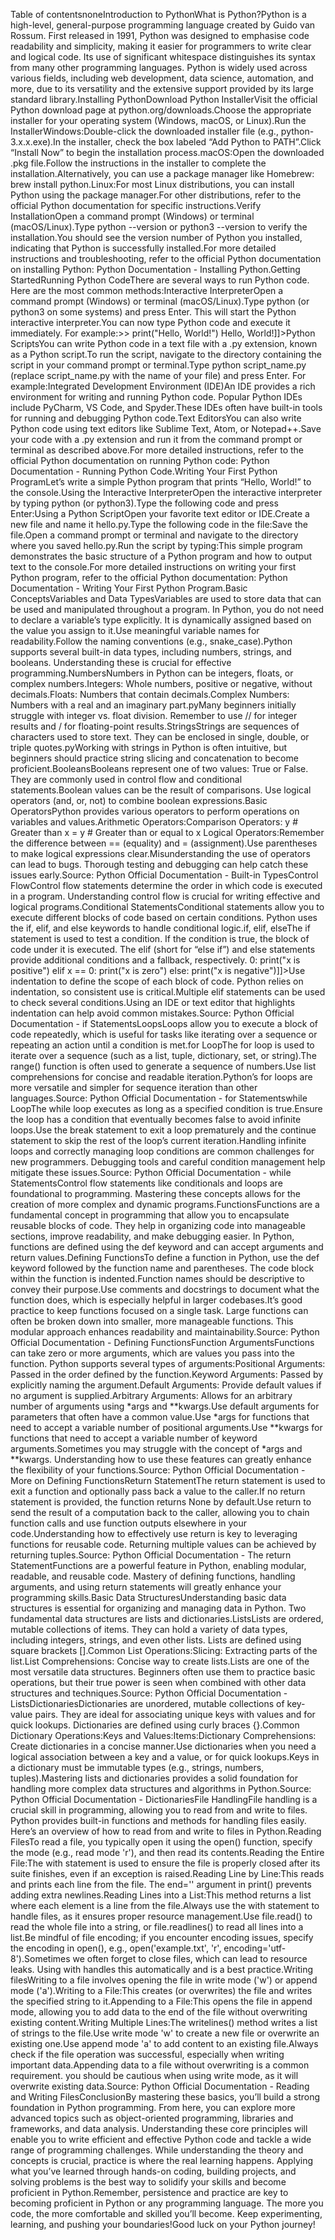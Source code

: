  Table of contentsnoneIntroduction to PythonWhat is Python?Python is a high-level, general-purpose programming language created by Guido van Rossum. First released in 1991, Python was designed to emphasise code readability and simplicity, making it easier for programmers to write clear and logical code. Its use of significant whitespace distinguishes its syntax from many other programming languages. Python is widely used across various fields, including web development, data science, automation, and more, due to its versatility and the extensive support provided by its large standard library.Installing PythonDownload Python InstallerVisit the official Python download page at python.org/downloads.Choose the appropriate installer for your operating system (Windows, macOS, or Linux).Run the InstallerWindows:Double-click the downloaded installer file (e.g., python-3.x.x.exe).In the installer, check the box labeled “Add Python to PATH”.Click “Install Now” to begin the installation process.macOS:Open the downloaded .pkg file.Follow the instructions in the installer to complete the installation.Alternatively, you can use a package manager like Homebrew: brew install python.Linux:For most Linux distributions, you can install Python using the package manager.For other distributions, refer to the official Python documentation for specific instructions.Verify InstallationOpen a command prompt (Windows) or terminal (macOS/Linux).Type python --version or python3 --version to verify the installation.You should see the version number of Python you installed, indicating that Python is successfully installed.For more detailed instructions and troubleshooting, refer to the official Python documentation on installing Python: Python Documentation - Installing Python.Getting StartedRunning Python CodeThere are several ways to run Python code. Here are the most common methods:Interactive InterpreterOpen a command prompt (Windows) or terminal (macOS/Linux).Type python (or python3 on some systems) and press Enter. This will start the Python interactive interpreter.You can now type Python code and execute it immediately. For example:>> print("Hello, World!") Hello, World!]]>Python ScriptsYou can write Python code in a text file with a .py extension, known as a Python script.To run the script, navigate to the directory containing the script in your command prompt or terminal.Type python script_name.py (replace script_name.py with the name of your file) and press Enter. For example:Integrated Development Environment (IDE)An IDE provides a rich environment for writing and running Python code. Popular Python IDEs include PyCharm, VS Code, and Spyder.These IDEs often have built-in tools for running and debugging Python code.Text EditorsYou can also write Python code using text editors like Sublime Text, Atom, or Notepad++.Save your code with a .py extension and run it from the command prompt or terminal as described above.For more detailed instructions, refer to the official Python documentation on running Python code: Python Documentation - Running Python Code.Writing Your First Python ProgramLet’s write a simple Python program that prints “Hello, World!” to the console.Using the Interactive InterpreterOpen the interactive interpreter by typing python (or python3).Type the following code and press Enter:Using a Python ScriptOpen your favorite text editor or IDE.Create a new file and name it hello.py.Type the following code in the file:Save the file.Open a command prompt or terminal and navigate to the directory where you saved hello.py.Run the script by typing:This simple program demonstrates the basic structure of a Python program and how to output text to the console.For more detailed instructions on writing your first Python program, refer to the official Python documentation: Python Documentation - Writing Your First Python Program.Basic ConceptsVariables and Data TypesVariables are used to store data that can be used and manipulated throughout a program. In Python, you do not need to declare a variable’s type explicitly. It is dynamically assigned based on the value you assign to it.Use meaningful variable names for readability.Follow the naming conventions (e.g., snake_case).Python supports several built-in data types, including numbers, strings, and booleans. Understanding these is crucial for effective programming.NumbersNumbers in Python can be integers, floats, or complex numbers.Integers: Whole numbers, positive or negative, without decimals.Floats: Numbers that contain decimals.Complex Numbers: Numbers with a real and an imaginary part.pyMany beginners initially struggle with integer vs. float division. Remember to use // for integer results and / for floating-point results.StringsStrings are sequences of characters used to store text. They can be enclosed in single, double, or triple quotes.pyWorking with strings in Python is often intuitive, but beginners should practice string slicing and concatenation to become proficient.BooleansBooleans represent one of two values: True or False. They are commonly used in control flow and conditional statements.Boolean values can be the result of comparisons. Use logical operators (and, or, not) to combine boolean expressions.Basic OperatorsPython provides various operators to perform operations on variables and values.Arithmetic Operators:Comparison Operators: y # Greater than x = y # Greater than or equal to x Logical Operators:Remember the difference between == (equality) and = (assignment).Use parentheses to make logical expressions clear.Misunderstanding the use of operators can lead to bugs. Thorough testing and debugging can help catch these issues early.Source: Python Official Documentation - Built-in TypesControl FlowControl flow statements determine the order in which code is executed in a program. Understanding control flow is crucial for writing effective and logical programs.Conditional StatementsConditional statements allow you to execute different blocks of code based on certain conditions. Python uses the if, elif, and else keywords to handle conditional logic.if, elif, elseThe if statement is used to test a condition. If the condition is true, the block of code under it is executed. The elif (short for “else if”) and else statements provide additional conditions and a fallback, respectively. 0: print("x is positive") elif x == 0: print("x is zero") else: print("x is negative")]]>Use indentation to define the scope of each block of code. Python relies on indentation, so consistent use is critical.Multiple elif statements can be used to check several conditions.Using an IDE or text editor that highlights indentation can help avoid common mistakes.Source: Python Official Documentation - if StatementsLoopsLoops allow you to execute a block of code repeatedly, which is useful for tasks like iterating over a sequence or repeating an action until a condition is met.for LoopThe for loop is used to iterate over a sequence (such as a list, tuple, dictionary, set, or string).The range() function is often used to generate a sequence of numbers.Use list comprehensions for concise and readable iteration.Python’s for loops are more versatile and simpler for sequence iteration than other languages.Source: Python Official Documentation - for Statementswhile LoopThe while loop executes as long as a specified condition is true.Ensure the loop has a condition that eventually becomes false to avoid infinite loops.Use the break statement to exit a loop prematurely and the continue statement to skip the rest of the loop’s current iteration.Handling infinite loops and correctly managing loop conditions are common challenges for new programmers. Debugging tools and careful condition management help mitigate these issues.Source: Python Official Documentation - while StatementsControl flow statements like conditionals and loops are foundational to programming. Mastering these concepts allows for the creation of more complex and dynamic programs.FunctionsFunctions are a fundamental concept in programming that allow you to encapsulate reusable blocks of code. They help in organizing code into manageable sections, improve readability, and make debugging easier. In Python, functions are defined using the def keyword and can accept arguments and return values.Defining FunctionsTo define a function in Python, use the def keyword followed by the function name and parentheses. The code block within the function is indented.Function names should be descriptive to convey their purpose.Use comments and docstrings to document what the function does, which is especially helpful in larger codebases.It’s good practice to keep functions focused on a single task. Large functions can often be broken down into smaller, more manageable functions. This modular approach enhances readability and maintainability.Source: Python Official Documentation - Defining FunctionsFunction ArgumentsFunctions can take zero or more arguments, which are values you pass into the function. Python supports several types of arguments:Positional Arguments: Passed in the order defined by the function.Keyword Arguments: Passed by explicitly naming the argument.Default Arguments: Provide default values if no argument is supplied.Arbitrary Arguments: Allows for an arbitrary number of arguments using *args and **kwargs.Use default arguments for parameters that often have a common value.Use *args for functions that need to accept a variable number of positional arguments.Use **kwargs for functions that need to accept a variable number of keyword arguments.Sometimes you may struggle with the concept of *args and **kwargs. Understanding how to use these features can greatly enhance the flexibility of your functions.Source: Python Official Documentation - More on Defining FunctionsReturn StatementThe return statement is used to exit a function and optionally pass back a value to the caller.If no return statement is provided, the function returns None by default.Use return to send the result of a computation back to the caller, allowing you to chain function calls and use function outputs elsewhere in your code.Understanding how to effectively use return is key to leveraging functions for reusable code. Returning multiple values can be achieved by returning tuples.Source: Python Official Documentation - The return StatementFunctions are a powerful feature in Python, enabling modular, readable, and reusable code. Mastery of defining functions, handling arguments, and using return statements will greatly enhance your programming skills.Basic Data StructuresUnderstanding basic data structures is essential for organizing and managing data in Python. Two fundamental data structures are lists and dictionaries.ListsLists are ordered, mutable collections of items. They can hold a variety of data types, including integers, strings, and even other lists. Lists are defined using square brackets [].Common List Operations:Slicing: Extracting parts of the list.List Comprehensions: Concise way to create lists.Lists are one of the most versatile data structures. Beginners often use them to practice basic operations, but their true power is seen when combined with other data structures and techniques.Source: Python Official Documentation - ListsDictionariesDictionaries are unordered, mutable collections of key-value pairs. They are ideal for associating unique keys with values and for quick lookups. Dictionaries are defined using curly braces {}.Common Dictionary Operations:Keys and Values:Items:Dictionary Comprehensions: Create dictionaries in a concise manner.Use dictionaries when you need a logical association between a key and a value, or for quick lookups.Keys in a dictionary must be immutable types (e.g., strings, numbers, tuples).Mastering lists and dictionaries provides a solid foundation for handling more complex data structures and algorithms in Python.Source: Python Official Documentation - DictionariesFile HandlingFile handling is a crucial skill in programming, allowing you to read from and write to files. Python provides built-in functions and methods for handling files easily. Here’s an overview of how to read from and write to files in Python.Reading FilesTo read a file, you typically open it using the open() function, specify the mode (e.g., read mode 'r'), and then read its contents.Reading the Entire File:The with statement is used to ensure the file is properly closed after its suite finishes, even if an exception is raised.Reading Line by Line:This reads and prints each line from the file. The end='' argument in print() prevents adding extra newlines.Reading Lines into a List:This method returns a list where each element is a line from the file.Always use the with statement to handle files, as it ensures proper resource management.Use file.read() to read the whole file into a string, or file.readlines() to read all lines into a list.Be mindful of file encoding; if you encounter encoding issues, specify the encoding in open(), e.g., open('example.txt', 'r', encoding='utf-8').Sometimes we often forget to close files, which can lead to resource leaks. Using with handles this automatically and is a best practice.Writing filesWriting to a file involves opening the file in write mode ('w') or append mode ('a').Writing to a File:This creates (or overwrites) the file and writes the specified string to it.Appending to a File:This opens the file in append mode, allowing you to add data to the end of the file without overwriting existing content.Writing Multiple Lines:The writelines() method writes a list of strings to the file.Use write mode 'w' to create a new file or overwrite an existing one.Use append mode 'a' to add content to an existing file.Always check if the file operation was successful, especially when writing important data.Appending data to a file without overwriting is a common requirement. you should be cautious when using write mode, as it will overwrite existing data.Source: Python Official Documentation - Reading and Writing FilesConclusionBy mastering these basics, you’ll build a strong foundation in Python programming. From here, you can explore more advanced topics such as object-oriented programming, libraries and frameworks, and data analysis. Understanding these core principles will enable you to write efficient and effective Python code and tackle a wide range of programming challenges. While understanding the theory and concepts is crucial, practice is where the real learning happens. Applying what you’ve learned through hands-on coding, building projects, and solving problems is the best way to solidify your skills and become proficient in Python.Remember, persistence and practice are key to becoming proficient in Python or any programming language. The more you code, the more comfortable and skilled you’ll become. Keep experimenting, learning, and pushing your boundaries!Good luck on your Python journey! 